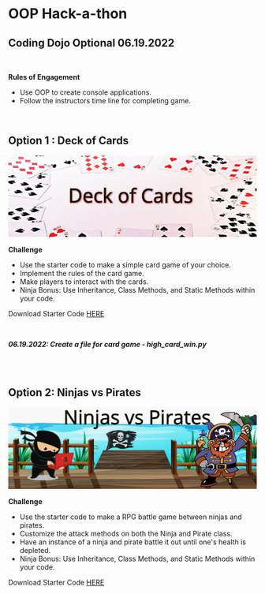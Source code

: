 # OOP Hack-a-thon

## Coding Dojo Optional 06.19.2022

<br/>

**Rules of Engagement**
* Use OOP to create console applications.
* Follow the instructors time line for completing game.

<br/>

## **Option 1 : Deck of Cards**

![deck of cards](./Deck%20of%20Cards.png)

**Challenge**
* Use the starter code to make a simple card game of your choice.
* Implement the rules of the card game.
* Make players to interact with the cards.
* Ninja Bonus: Use Inheritance, Class Methods, and Static Methods within your code.

Download Starter Code [HERE](https://login.codingdojo.com/m/506/12458/87339)


<br/>

***06.19.2022:
Create a file for card game - high_card_win.py***


<br/><br/>

## **Option 2: Ninjas vs Pirates**

![ninjas vs pirates](./ninjas_vs_pirates.png)

**Challenge**

* Use the starter code to make a RPG battle game between ninjas and pirates.
* Customize the attack methods on both the Ninja and Pirate class.
* Have an instance of a ninja and pirate battle it out until one's health is depleted.
* Ninja Bonus: Use Inheritance, Class Methods, and Static Methods within your code.

Download Starter Code [HERE](https://s3.us-east-1.amazonaws.com/General_V88/boomyeah2015/codingdojo/curriculum/content/chapter/1622739538__ninjas_vs_pirates.zip)
